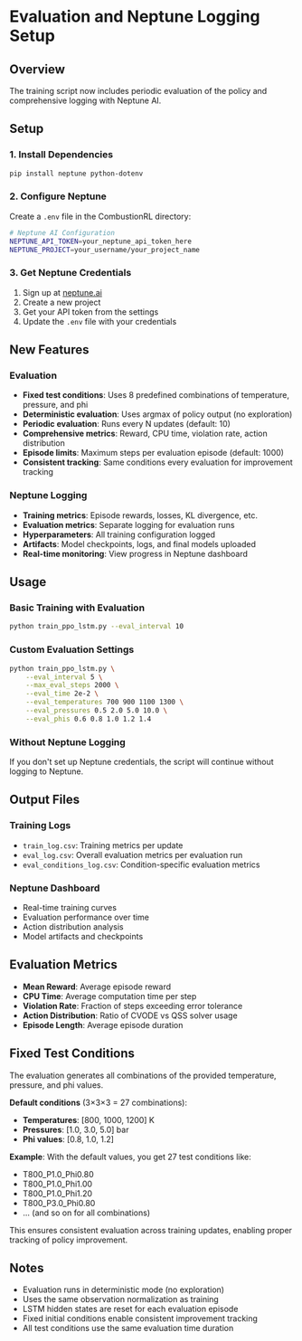 # Evaluation and Neptune Logging Setup

## Overview
The training script now includes periodic evaluation of the policy and comprehensive logging with Neptune AI.

## Setup

### 1. Install Dependencies
```bash
pip install neptune python-dotenv
```

### 2. Configure Neptune
Create a `.env` file in the CombustionRL directory:
```bash
# Neptune AI Configuration
NEPTUNE_API_TOKEN=your_neptune_api_token_here
NEPTUNE_PROJECT=your_username/your_project_name
```

### 3. Get Neptune Credentials
1. Sign up at [neptune.ai](https://neptune.ai)
2. Create a new project
3. Get your API token from the settings
4. Update the `.env` file with your credentials

## New Features

### Evaluation
- **Fixed test conditions**: Uses 8 predefined combinations of temperature, pressure, and phi
- **Deterministic evaluation**: Uses argmax of policy output (no exploration)
- **Periodic evaluation**: Runs every N updates (default: 10)
- **Comprehensive metrics**: Reward, CPU time, violation rate, action distribution
- **Episode limits**: Maximum steps per evaluation episode (default: 1000)
- **Consistent tracking**: Same conditions every evaluation for improvement tracking

### Neptune Logging
- **Training metrics**: Episode rewards, losses, KL divergence, etc.
- **Evaluation metrics**: Separate logging for evaluation runs
- **Hyperparameters**: All training configuration logged
- **Artifacts**: Model checkpoints, logs, and final models uploaded
- **Real-time monitoring**: View progress in Neptune dashboard

## Usage

### Basic Training with Evaluation
```bash
python train_ppo_lstm.py --eval_interval 10
```

### Custom Evaluation Settings
```bash
python train_ppo_lstm.py \
    --eval_interval 5 \
    --max_eval_steps 2000 \
    --eval_time 2e-2 \
    --eval_temperatures 700 900 1100 1300 \
    --eval_pressures 0.5 2.0 5.0 10.0 \
    --eval_phis 0.6 0.8 1.0 1.2 1.4
```

### Without Neptune Logging
If you don't set up Neptune credentials, the script will continue without logging to Neptune.

## Output Files

### Training Logs
- `train_log.csv`: Training metrics per update
- `eval_log.csv`: Overall evaluation metrics per evaluation run
- `eval_conditions_log.csv`: Condition-specific evaluation metrics

### Neptune Dashboard
- Real-time training curves
- Evaluation performance over time
- Action distribution analysis
- Model artifacts and checkpoints

## Evaluation Metrics

- **Mean Reward**: Average episode reward
- **CPU Time**: Average computation time per step
- **Violation Rate**: Fraction of steps exceeding error tolerance
- **Action Distribution**: Ratio of CVODE vs QSS solver usage
- **Episode Length**: Average episode duration

## Fixed Test Conditions

The evaluation generates all combinations of the provided temperature, pressure, and phi values.

**Default conditions** (3×3×3 = 27 combinations):
- **Temperatures**: [800, 1000, 1200] K
- **Pressures**: [1.0, 3.0, 5.0] bar  
- **Phi values**: [0.8, 1.0, 1.2]

**Example**: With the default values, you get 27 test conditions like:
- T800_P1.0_Phi0.80
- T800_P1.0_Phi1.00
- T800_P1.0_Phi1.20
- T800_P3.0_Phi0.80
- ... (and so on for all combinations)

This ensures consistent evaluation across training updates, enabling proper tracking of policy improvement.

## Notes

- Evaluation runs in deterministic mode (no exploration)
- Uses the same observation normalization as training
- LSTM hidden states are reset for each evaluation episode
- Fixed initial conditions enable consistent improvement tracking
- All test conditions use the same evaluation time duration
